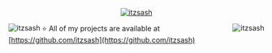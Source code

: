 <p align="center"> <a href="https://github.com/ryo-ma/github-profile-trophy"><img src="https://github-profile-trophy.vercel.app/?username=itzsash" alt="itzsash" /></a> </p>

<p><img align="left" src="https://github-readme-stats.vercel.app/api?username=itzsash&show_icons=true&locale=en" alt="itzsash" /><p>

<p><img align="right" src="https://github-readme-streak-stats.herokuapp.com/?user=itzsash&" alt="itzsash" /></p>

⭐ All of my projects are available at [https://github.com/itzsash](https://github.com/itzsash)
